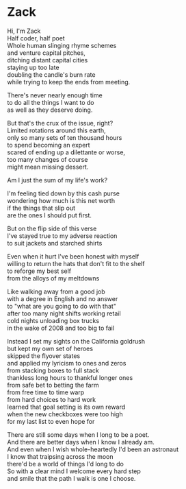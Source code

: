# Zack

Hi, I'm Zack  
Half coder, half poet  
Whole human slinging rhyme schemes   
and venture capital pitches,   
ditching distant capital cities  
staying up too late  
doubling the candle's burn rate  
while trying to keep the ends from meeting.  

There's never nearly enough time  
to do all the things I want to do  
as well as they deserve doing.  

But that's the crux of the issue, right?  
Limited rotations around this earth,  
only so many sets of ten thousand hours  
to spend becoming an expert  
scared of ending up a dilettante or worse,  
too many changes of course    
might mean missing dessert.  

Am I just the sum of my life's work?     

I'm feeling tied down by this cash purse  
wondering how much is this net worth  
if the things that slip out  
are the ones I should put first.  

But on the flip side of this verse  
I've stayed true to my adverse reaction   
to suit jackets and starched shirts  

Even when it hurt I've been honest with myself  
willing to return the hats that don't fit to the shelf  
to reforge my best self   
from the alloys of my meltdowns  

Like walking away from a good job  
with a degree in English and no answer  
to "what are you going to do with that"  
after too many night shifts working retail  
cold nights unloading box trucks  
in the wake of 2008 and too big to fail  

Instead I set my sights on the California goldrush  
but kept my own set of heroes  
skipped the flyover states   
and applied my lyricism to ones and zeros   
from stacking boxes to full stack   
thankless long hours to thankful longer ones  
from safe bet to betting the farm  
from free time to time warp  
from hard choices to hard work  
learned that goal setting is its own reward  
when the new checkboxes were too high  
for my last list to even hope for  

There are still some days when I long to be a poet.  
And there are better days when I know I already am.  
And even when I wish whole-heartedly I'd been an astronaut  
I know that traipsing across the moon   
there'd be a world of things I'd long to do  
So with a clear mind I welcome every hard step  
and smile that the path I walk is one I choose.  
